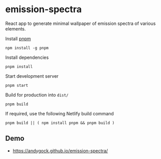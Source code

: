 # emission-spectra

React app to generate minimal wallpaper of emission spectra of various elements.

Install [pnpm](https://pnpm.io/)

    npm install -g pnpm

Install dependencies

    pnpm install

Start development server

    pnpm start

Build for production into `dist/`

    pnpm build

If required, use the following Netlify build command

    pnpm build || ( npm install pnpm && pnpm build )

## Demo

- <https://andygock.github.io/emission-spectra/>
